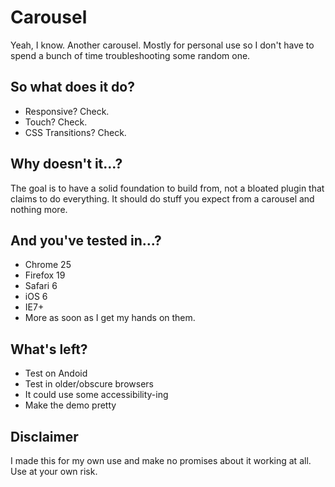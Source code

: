 # Carousel

Yeah, I know. Another carousel. Mostly for personal use so I don't have to spend
a bunch of time troubleshooting some random one.

## So what does it do?
 - Responsive? Check.
 - Touch? Check.
 - CSS Transitions? Check.

## Why doesn't it...?

The goal is to have a solid foundation to build from, not a bloated plugin that claims to do everything. It should do stuff you expect from a carousel and nothing more.

## And you've tested in...?
 - Chrome 25
 - Firefox 19
 - Safari 6
 - iOS 6
 - IE7+
 - More as soon as I get my hands on them.

## What's left?
 - Test on Andoid
 - Test in older/obscure browsers
 - It could use some accessibility-ing
 - Make the demo pretty

## Disclaimer

I made this for my own use and make no promises about it working at all. Use at your own risk.

